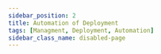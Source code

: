 ```yaml
---
sidebar_position: 2
title: Automation of Deployment
tags: [Managment, Deployment, Automation]
sidebar_class_name: disabled-page
---
```

